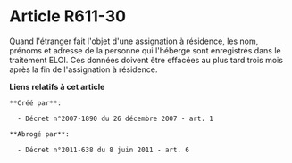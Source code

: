 # Article R611-30

Quand l'étranger fait l'objet d'une assignation à résidence, les nom, prénoms et adresse de la personne qui l'héberge sont
enregistrés dans le traitement ELOI. Ces données doivent être effacées au plus tard trois mois après la fin de l'assignation
à résidence.

**Liens relatifs à cet article**

	**Créé par**:

	  - Décret n°2007-1890 du 26 décembre 2007 - art. 1

	**Abrogé par**:

	  - Décret n°2011-638 du 8 juin 2011 - art. 6
